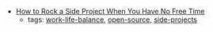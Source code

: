 * [How to Rock a Side Project When You Have No Free Time](http://www.stackoverflow.blog/code-for-a-living/how-to-rock-a-side-project-when-you-have-no-free-time)
    * tags: [work-life-balance](../tags/work-life-balance.md), [open-source](../tags/open-source.md), [side-projects](../tags/side-projects.md)
